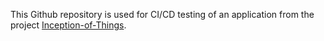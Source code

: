 This Github repository is used for CI/CD testing of an application from the project [Inception-of-Things](https://github.com/Jamie135/Inception-of-Things).